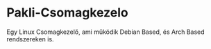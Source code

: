 # Pakli-Csomagkezelo
Egy Linux Csomagkezelő, ami működik Debian Based, és Arch Based rendszereken is.
